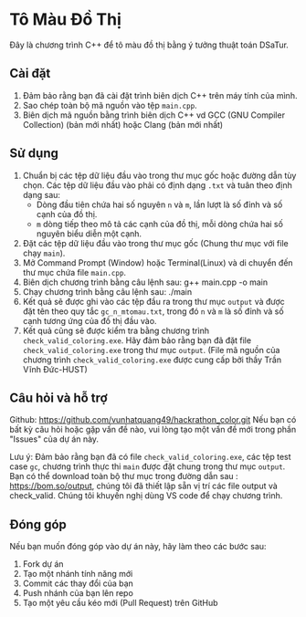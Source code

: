 # Tô Màu Đồ Thị

Đây là chương trình C++ để tô màu đồ thị bằng ý tưởng thuật toán DSaTur.

## Cài đặt

1. Đảm bảo rằng bạn đã cài đặt trình biên dịch C++ trên máy tính của mình.
2. Sao chép toàn bộ mã nguồn vào tệp `main.cpp`.
3. Biên dịch mã nguồn bằng trình biên dịch C++ vd GCC (GNU Compiler Collection) (bản mới nhất) hoặc Clang (bản mới nhất)

## Sử dụng

1. Chuẩn bị các tệp dữ liệu đầu vào trong thư mục gốc hoặc đường dẫn tùy chọn. Các tệp dữ liệu đầu vào phải có định dạng `.txt` và tuân theo định dạng sau:
   - Dòng đầu tiên chứa hai số nguyên `n` và `m`, lần lượt là số đỉnh và số cạnh của đồ thị.
   - `m` dòng tiếp theo mô tả các cạnh của đồ thị, mỗi dòng chứa hai số nguyên biểu diễn một cạnh.
2. Đặt các tệp dữ liệu đầu vào trong thư mục gốc (Chung thư mục với file chạy `main`).
3. Mở Command Prompt (Window) hoặc Terminal(Linux) và di chuyển đến thư mục chứa file `main.cpp`.
4. Biên dịch chương trình bằng câu lệnh sau:
g++ main.cpp -o main
5. Chạy chương trình bằng câu lệnh sau:
./main
6. Kết quả sẽ được ghi vào các tệp đầu ra trong thư mục `output` và được đặt tên theo quy tắc `gc_n_mtomau.txt`, trong đó `n` và `m` là số đỉnh và số cạnh tương ứng của đồ thị đầu vào.
7. Kết quả cũng sẽ được kiểm tra bằng chương trình `check_valid_coloring.exe`. Hãy đảm bảo rằng bạn đã đặt file `check_valid_coloring.exe` trong thư mục `output`.
(File mã nguồn của chương trình `check_valid_coloring.exe` được cung cấp bởi thầy Trần Vĩnh Đức-HUST)

## Câu hỏi và hỗ trợ

Github: https://github.com/vunhatquang49/hackrathon_color.git
Nếu bạn có bất kỳ câu hỏi hoặc gặp vấn đề nào, vui lòng tạo một vấn đề mới trong phần "Issues" của dự án này. 

Lưu ý: Đảm bảo rằng bạn đã có file `check_valid_coloring.exe`, các tệp test case `gc`, chương trình thực thi `main`  được đặt chung trong thư mục `output`. Bạn có thể download toàn bộ thư mục trong đường dẫn sau : https://bom.so/output, chúng tôi đã thiết lập sẵn vị trí các file output và check_valid. Chúng tôi khuyến nghị dùng VS code để chạy chương trình.


## Đóng góp

Nếu bạn muốn đóng góp vào dự án này, hãy làm theo các bước sau:

1. Fork dự án
2. Tạo một nhánh tính năng mới
3. Commit các thay đổi của bạn
4. Push nhánh của bạn lên repo
5. Tạo một yêu cầu kéo mới (Pull Request) trên GitHub
